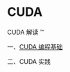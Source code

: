 # CUDA

CUDA 解读 ™️

一、[CUDA 编程基础](https://github.com/cvdong/CUDA/tree/main/CUDA%E7%BC%96%E7%A8%8B%E5%9F%BA%E7%A1%80)

二、CUDA 实践
